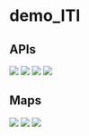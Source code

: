# demo_ITI
 ## APIs
![](https://github.com/Emadabdelhamied/demo_ITI/blob/master/1.jpg)
![](https://github.com/Emadabdelhamied/demo_ITI/blob/master/2.jpg)
![](https://github.com/Emadabdelhamied/demo_ITI/blob/master/3.jpg)
![](https://github.com/Emadabdelhamied/demo_ITI/blob/master/4.jpg)

## Maps

![](https://github.com/Emadabdelhamied/demo_ITI/blob/master/5.jpg)
![](https://github.com/Emadabdelhamied/demo_ITI/blob/master/6.jpg)
![](https://github.com/Emadabdelhamied/demo_ITI/blob/master/7.jpg)
